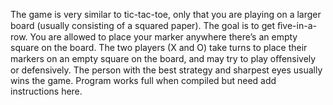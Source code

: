 The game is very similar to tic-tac-toe, only that you are playing on a larger board (usually consisting of a squared paper). The goal is to get ﬁve-in-a-row. You are allowed to place your marker anywhere there’s an empty square on the board. The two players (X and O) take turns to place their markers on an empty square on the board, and may try to play oﬀensively or defensively. The person with the best strategy and sharpest eyes usually wins the game.
Program works full when compiled but need add instructions here.

